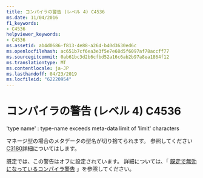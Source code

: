 ```yaml
---
title: コンパイラの警告 (レベル 4) C4536
ms.date: 11/04/2016
f1_keywords:
- C4536
helpviewer_keywords:
- C4536
ms.assetid: ab4d0686-f813-4e88-a264-b40d3630ed6c
ms.openlocfilehash: ac651b7cf6ea3e3f5e7e68d5f6097af78accff77
ms.sourcegitcommit: 0ab61bc3d2b6cfbd52a16c6ab2b97a8ea1864f12
ms.translationtype: MT
ms.contentlocale: ja-JP
ms.lasthandoff: 04/23/2019
ms.locfileid: "62220954"
---
```

# <a name="compiler-warning-level-4-c4536"></a>コンパイラの警告 (レベル 4) C4536

'type name' : type-name exceeds meta-data limit of 'limit' characters

マネージ型の場合のメタデータの型名が切り捨てられます。 参照してください[C3180](../../error-messages/compiler-errors-2/compiler-error-c3180.md)詳細についてはします。

既定では、この警告はオフに設定されています。 詳細については、「 [既定で無効になっているコンパイラ警告](../../preprocessor/compiler-warnings-that-are-off-by-default.md) 」を参照してください。